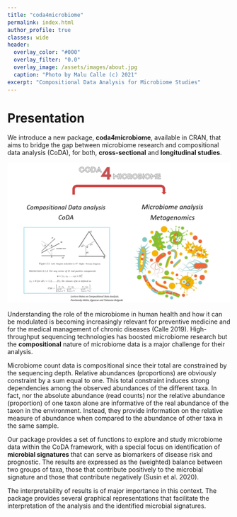 ```yaml
---
title: "coda4microbiome"
permalink: index.html
author_profile: true
classes: wide
header:
  overlay_color: "#000"
  overlay_filter: "0.0"
  overlay_image: /assets/images/about.jpg
  caption: "Photo by Malu Calle (c) 2021"  
excerpt: "Compositional Data Analysis for Microbiome Studies"
---
```


# Presentation 

 We introduce a new package, **coda4microbiome**, available in CRAN, that aims to bridge the gap between microbiome research and compositional data analysis (CoDA), for both, **cross-sectional** and **longitudinal studies**.

<p align="center">
  <img src="./assets/images/fillgap.png" width=700px />
</p>

Understanding the role of the microbiome in human health and how it can be modulated is becoming increasingly relevant for preventive medicine and for the medical management of chronic diseases (Calle 2019). High-throughput sequencing technologies has boosted microbiome research but the **compositional** nature of microbiome data is a major challenge for their analysis.

Microbiome count data is compositional since their total are constrained by the sequencing depth. Relative abundances (proportions) are obviously constraint by a sum equal to one. This total constraint induces strong dependencies among the observed abundances of the different taxa. In fact, nor the absolute abundance (read counts) nor the relative abundance (proportion) of one taxon alone are informative of the real abundance of the taxon in the environment. Instead, they provide information on the relative measure of abundance when compared to the abundance of other taxa in the same sample.

Our package provides a set of functions to explore and study microbiome data within the CoDA framework, with a special focus on identification of **microbial signatures** that can serve as biomarkers of disease risk and prognostic. The results are expressed as the (weighted) balance between two groups of taxa, those that contribute positively to the microbial signature and those that contribute negatively (Susin et al. 2020).

The interpretability of results is of major importance in this context. The package provides several graphical representations that facilitate the interpretation of the analysis and the identified microbial signatures.

